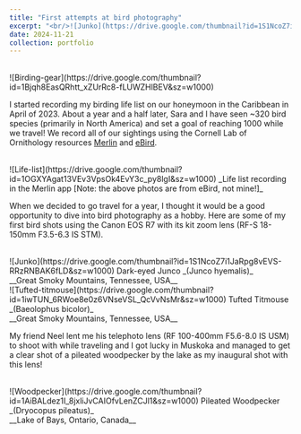 ```yaml
---
title: "First attempts at bird photography"
excerpt: "<br/>![Junko](https://drive.google.com/thumbnail?id=1S1NcoZ7i1JaRpg8vEVS-RRzRNBAK6fLD&sz=w1000)"
date: 2024-11-21
collection: portfolio
---
```


<br/>
![Birding-gear](https://drive.google.com/thumbnail?id=1Bjqh8EasQRhtt_xZUrRc8-fLUWZHlBEV&sz=w1000)

I started recording my birding life list on our honeymoon in the Caribbean in April of 2023. About a year and a half later, Sara and I have seen ~320 bird species (primarily in North America) and set a goal of reaching 1000 while we travel! We record all of our sightings using the Cornell Lab of Ornithology resources [Merlin](https://merlin.allaboutbirds.org/) and [eBird](https://ebird.org/).

<br/>
![Life-list](https://drive.google.com/thumbnail?id=1OGXYAgat13VEv3VpsOk4EvY3c_py8lgI&sz=w1000)
_Life list recording in the Merlin app [Note: the above photos are from eBird, not mine!]_ 

When we decided to go travel for a year, I thought it would be a good opportunity to dive into bird photography as a hobby. Here are some of my first bird shots using the Canon EOS R7 with its kit zoom lens (RF-S 18-150mm F3.5-6.3 IS STM).

<br/>
![Junko](https://drive.google.com/thumbnail?id=1S1NcoZ7i1JaRpg8vEVS-RRzRNBAK6fLD&sz=w1000)
Dark-eyed Junco _(Junco hyemalis)_ <br/> __Great Smoky Mountains, Tennessee, USA__

<br/>
![Tufted-titmouse](https://drive.google.com/thumbnail?id=1iwTUN_6RWoe8e0z6VNseVSL_QcVvNsMr&sz=w1000)
Tufted Titmouse _(Baeolophus bicolor)_ <br/> __Great Smoky Mountains, Tennessee, USA__

My friend Neel lent me his telephoto lens (RF 100-400mm F5.6-8.0 IS USM) to shoot with while traveling and I got lucky in Muskoka and managed to get a clear shot of a pileated woodpecker by the lake as my inaugural shot with this lens!

<br/>
![Woodpecker](https://drive.google.com/thumbnail?id=1AiBALdez1I_8jxliJvCAIOfvLenZCJl1&sz=w1000)
Pileated Woodpecker _(Dryocopus pileatus)_ <br/> __Lake of Bays, Ontario, Canada__
